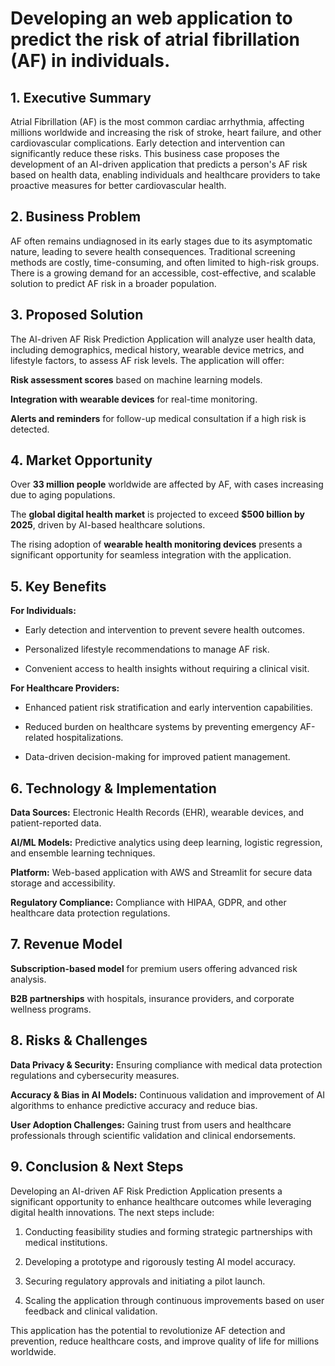 # Developing an web application to predict the risk of atrial fibrillation (AF) in individuals.

## 1. Executive Summary

Atrial Fibrillation (AF) is the most common cardiac arrhythmia, affecting millions worldwide and increasing the risk of stroke, heart failure, and other cardiovascular complications. Early detection and intervention can significantly reduce these risks. This business case proposes the development of an AI-driven application that predicts a person's AF risk based on health data, enabling individuals and healthcare providers to take proactive measures for better cardiovascular health.

## 2. Business Problem

AF often remains undiagnosed in its early stages due to its asymptomatic nature, leading to severe health consequences. Traditional screening methods are costly, time-consuming, and often limited to high-risk groups. There is a growing demand for an accessible, cost-effective, and scalable solution to predict AF risk in a broader population.

## 3. Proposed Solution

The AI-driven AF Risk Prediction Application will analyze user health data, including demographics, medical history, wearable device metrics, and lifestyle factors, to assess AF risk levels. The application will offer:

**Risk assessment scores** based on machine learning models.

**Integration with wearable devices** for real-time monitoring.

**Alerts and reminders** for follow-up medical consultation if a high risk is detected.

## 4. Market Opportunity

Over **33 million people** worldwide are affected by AF, with cases increasing due to aging populations.

The **global digital health market** is projected to exceed **$500 billion by 2025**, driven by AI-based healthcare solutions.

The rising adoption of **wearable health monitoring devices** presents a significant opportunity for seamless integration with the application.

## 5. Key Benefits

**For Individuals:**

- Early detection and intervention to prevent severe health outcomes.

- Personalized lifestyle recommendations to manage AF risk.

- Convenient access to health insights without requiring a clinical visit.

**For Healthcare Providers:**

- Enhanced patient risk stratification and early intervention capabilities.

- Reduced burden on healthcare systems by preventing emergency AF-related hospitalizations.

- Data-driven decision-making for improved patient management.


## 6. Technology & Implementation

**Data Sources:** Electronic Health Records (EHR), wearable devices, and patient-reported data.

**AI/ML Models:** Predictive analytics using deep learning, logistic regression, and ensemble learning techniques.

**Platform:** Web-based application with AWS and Streamlit for secure data storage and accessibility.

**Regulatory Compliance:** Compliance with HIPAA, GDPR, and other healthcare data protection regulations.

## 7. Revenue Model

**Subscription-based model** for premium users offering advanced risk analysis.

**B2B partnerships** with hospitals, insurance providers, and corporate wellness programs.

## 8. Risks & Challenges

**Data Privacy & Security:** Ensuring compliance with medical data protection regulations and cybersecurity measures.

**Accuracy & Bias in AI Models:** Continuous validation and improvement of AI algorithms to enhance predictive accuracy and reduce bias.

**User Adoption Challenges:** Gaining trust from users and healthcare professionals through scientific validation and clinical endorsements.

## 9. Conclusion & Next Steps

Developing an AI-driven AF Risk Prediction Application presents a significant opportunity to enhance healthcare outcomes while leveraging digital health innovations. The next steps include:

1) Conducting feasibility studies and forming strategic partnerships with medical institutions.

2) Developing a prototype and rigorously testing AI model accuracy.

3) Securing regulatory approvals and initiating a pilot launch.

4) Scaling the application through continuous improvements based on user feedback and clinical validation.

This application has the potential to revolutionize AF detection and prevention, reduce healthcare costs, and improve quality of life for millions worldwide.
